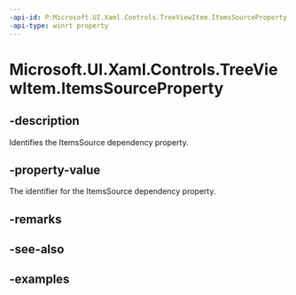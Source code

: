 ```yaml
---
-api-id: P:Microsoft.UI.Xaml.Controls.TreeViewItem.ItemsSourceProperty
-api-type: winrt property
---
```


<!-- Property syntax.
public DependencyProperty ItemsSourceProperty { get; }
-->

# Microsoft.UI.Xaml.Controls.TreeViewItem.ItemsSourceProperty

## -description

Identifies the ItemsSource dependency property.

## -property-value

The identifier for the ItemsSource dependency property.

## -remarks

## -see-also

## -examples

